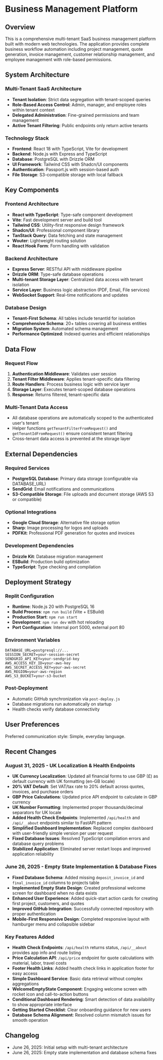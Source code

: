 # Business Management Platform

## Overview

This is a comprehensive multi-tenant SaaS business management platform built with modern web technologies. The application provides complete business workflow automation including project management, quote generation, invoice management, customer relationship management, and employee management with role-based permissions.

## System Architecture

### Multi-Tenant SaaS Architecture
- **Tenant Isolation**: Strict data segregation with tenant-scoped queries
- **Role-Based Access Control**: Admin, manager, and employee roles within tenant context
- **Delegated Administration**: Fine-grained permissions and team management
- **Active Tenant Filtering**: Public endpoints only return active tenants

### Technology Stack
- **Frontend**: React 18 with TypeScript, Vite for development
- **Backend**: Node.js with Express and TypeScript
- **Database**: PostgreSQL with Drizzle ORM
- **UI Framework**: Tailwind CSS with Shadcn/UI components
- **Authentication**: Passport.js with session-based auth
- **File Storage**: S3-compatible storage with local fallback

## Key Components

### Frontend Architecture
- **React with TypeScript**: Type-safe component development
- **Vite**: Fast development server and build tool
- **Tailwind CSS**: Utility-first responsive design framework
- **Shadcn/UI**: Professional component library
- **TanStack Query**: Data fetching and state management
- **Wouter**: Lightweight routing solution
- **React Hook Form**: Form handling with validation

### Backend Architecture
- **Express Server**: RESTful API with middleware pipeline
- **Drizzle ORM**: Type-safe database operations
- **Multi-tenant Storage Layer**: Centralized data access with tenant isolation
- **Service Layer**: Business logic abstraction (PDF, Email, File services)
- **WebSocket Support**: Real-time notifications and updates

### Database Design
- **Tenant-First Schema**: All tables include tenantId for isolation
- **Comprehensive Schema**: 20+ tables covering all business entities
- **Migration System**: Automated schema management
- **Performance Optimized**: Indexed queries and efficient relationships

## Data Flow

### Request Flow
1. **Authentication Middleware**: Validates user session
2. **Tenant Filter Middleware**: Applies tenant-specific data filtering
3. **Route Handlers**: Process business logic with service layer
4. **Storage Layer**: Executes tenant-scoped database operations
5. **Response**: Returns filtered, tenant-specific data

### Multi-Tenant Data Access
- All database operations are automatically scoped to the authenticated user's tenant
- Helper functions `getTenantFilterFromRequest()` and `getTenantIdFromRequest()` ensure consistent tenant filtering
- Cross-tenant data access is prevented at the storage layer

## External Dependencies

### Required Services
- **PostgreSQL Database**: Primary data storage (configurable via DATABASE_URL)
- **SendGrid**: Email notifications and communications
- **S3-Compatible Storage**: File uploads and document storage (AWS S3 or compatible)

### Optional Integrations
- **Google Cloud Storage**: Alternative file storage option
- **Sharp**: Image processing for logos and uploads
- **PDFKit**: Professional PDF generation for quotes and invoices

### Development Dependencies
- **Drizzle Kit**: Database migration management
- **ESBuild**: Production build optimization
- **TypeScript**: Type checking and compilation

## Deployment Strategy

### Replit Configuration
- **Runtime**: Node.js 20 with PostgreSQL 16
- **Build Process**: `npm run build` (Vite + ESBuild)
- **Production Start**: `npm run start`
- **Development**: `npm run dev` with hot reloading
- **Port Configuration**: Internal port 5000, external port 80

### Environment Variables
```
DATABASE_URL=postgresql://...
SESSION_SECRET=your-session-secret
SENDGRID_API_KEY=your-sendgrid-key
AWS_ACCESS_KEY_ID=your-aws-key
AWS_SECRET_ACCESS_KEY=your-aws-secret
AWS_REGION=your-aws-region
AWS_S3_BUCKET=your-s3-bucket
```

### Post-Deployment
- Automatic GitHub synchronization via `post-deploy.js`
- Database migrations run automatically on startup
- Health checks verify database connectivity

## User Preferences

Preferred communication style: Simple, everyday language.

## Recent Changes

### August 31, 2025 - UK Localization & Health Endpoints
- **UK Currency Localization**: Updated all financial forms to use GBP (£) as default currency with UK formatting (en-GB locale)
- **20% VAT Default**: Set VAT/tax rate to 20% default across quotes, invoices, and purchase orders
- **GBP Price Calculations**: Updated price API endpoint to calculate in GBP currency
- **UK Number Formatting**: Implemented proper thousands/decimal separators for UK locale
- **Added Health Check Endpoints**: Implemented `/api/health` and `/api/__about` endpoints similar to FastAPI pattern
- **Simplified Dashboard Implementation**: Replaced complex dashboard with user-friendly simple version per user request
- **Fixed Database Issues**: Resolved TypeScript compilation errors and database query problems
- **Stabilized Application**: Eliminated server restart loops and improved application reliability

### June 26, 2025 - Empty State Implementation & Database Fixes
- **Fixed Database Schema**: Added missing `deposit_invoice_id` and `final_invoice_id` columns to projects table
- **Implemented Empty State Design**: Created professional welcome screen for dashboard when no data exists
- **Enhanced User Experience**: Added quick-start action cards for creating first project, customers, and quotes
- **Improved GitHub Integration**: Successfully connected repository with proper authentication
- **Mobile-First Responsive Design**: Completed responsive layout with hamburger menu and collapsible sidebar

### Key Features Added
- **Health Check Endpoints**: `/api/health` returns status, `/api/__about` provides app info and route listing
- **Price Calculation API**: `/api/price` endpoint for quote calculations with material, labor, travel costs
- **Footer Health Links**: Added health check links in application footer for easy access
- **Simple Dashboard Service**: Basic data retrieval without complex aggregations
- **WelcomeEmptyState Component**: Engaging welcome screen with rocket icon and call-to-action buttons
- **Conditional Dashboard Rendering**: Smart detection of data availability to show appropriate interface
- **Getting Started Checklist**: Clear onboarding guidance for new users
- **Database Schema Alignment**: Resolved column mismatch issues for smooth operation

## Changelog

- June 26, 2025: Initial setup with multi-tenant architecture
- June 26, 2025: Empty state implementation and database schema fixes